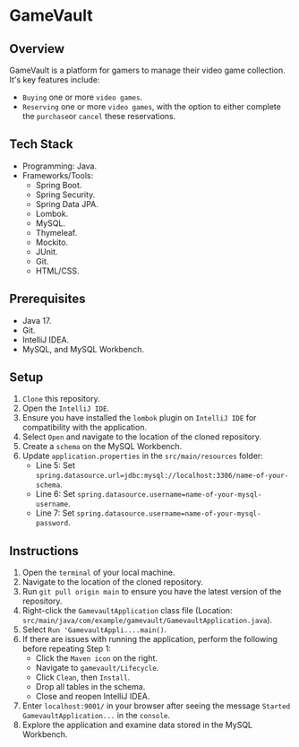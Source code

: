 # GameVault

## Overview
GameVault is a platform for gamers to manage their video game collection.
It's key features include:
- `Buying` one or more `video games`.
- `Reserving` one or more `video games`, with the option to either complete the `purchase`or `cancel` these reservations.

## Tech Stack
- Programming: Java.
- Frameworks/Tools: 
  - Spring Boot.
  - Spring Security.
  - Spring Data JPA.
  - Lombok.
  - MySQL.
  - Thymeleaf.
  - Mockito.
  - JUnit.
  - Git.
  - HTML/CSS.

## Prerequisites
- Java 17.
- Git.
- IntelliJ IDEA.
- MySQL, and MySQL Workbench.

## Setup
1. `Clone` this repository.
2. Open the `IntelliJ IDE`.
3. Ensure you have installed the `lombok` plugin on `IntelliJ IDE` for compatibility with the application.
4. Select `Open` and navigate to the location of the cloned repository.
5. Create a `schema` on the MySQL Workbench.
6. Update `application.properties` in the `src/main/resources` folder:
    - Line 5: Set `spring.datasource.url=jdbc:mysql://localhost:3306/name-of-your-schema`.
    - Line 6: Set `spring.datasource.username=name-of-your-mysql-username`.
    - Line 7: Set `spring.datasource.username=name-of-your-mysql-password`.

## Instructions
1. Open the `terminal` of your local machine.
2. Navigate to the location of the cloned repository.
3. Run `git pull origin main` to ensure you have the latest version of the repository.
4. Right-click the `GamevaultApplication` class file (Location: `src/main/java/com/example/gamevault/GamevaultApplication.java`).
5. Select `Run 'GamevaultAppli....main()`.
6. If there are issues with running the application, perform the following before repeating Step 1:
    - Click the `Maven icon` on the right.
    - Navigate to `gamevault/Lifecycle`.
    - Click `Clean`, then `Install`.
    - Drop all tables in the schema.
    - Close and reopen IntelliJ IDEA.
7. Enter `localhost:9001/` in your browser after seeing the message `Started GamevaultApplication...` in the `console`.
8. Explore the application and examine data stored in the MySQL Workbench.
